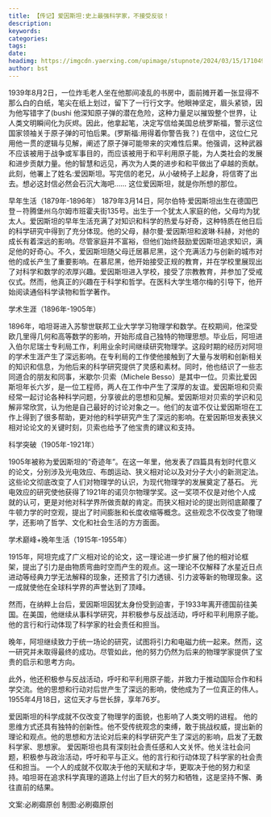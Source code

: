 ```yaml
---
title: 【传记】爱因斯坦:史上最强科学家，不接受反驳！
description: 
keywords: 
categories: 
tags: 
date: 
headimg: https://imgcdn.yaerxing.com/upimage/stupnote/2024/03/15/1710499269_12009103_3896.jpg
author: bst
---
```

1939年8月2日，一位炸毛老人坐在他那间凌乱的书房中，面前摊开着一张显得不那么白的白纸，笔尖在纸上划过，留下了一行行文字。他眼神坚定，眉头紧锁，因为他写错字了(bushi
他深知原子弹的潜在危险，这种力量足以摧毁整个世界，让人类文明瞬间化为灰烬。因此，他拿起笔，决定写信给美国总统罗斯福，警示这位国家领袖关于原子弹的可怕后果。(罗斯福:用得着你警告我？)
在信中，这位仁兄用他一贯的逻辑与见解，阐述了原子弹可能带来的灾难性后果。他强调，这种武器不应该被用于战争或军事目的，而应该被用于和平利用原子能，为人类社会的发展和进步贡献力量。他的智慧和远见，再次为人类的进步和和平做出了卓越的贡献。
此刻，他署上了姓名:爱因斯坦。写完信的老兄，从小破椅子上起身，将信寄了出去。想必这封信必然会石沉大海吧……
这位爱因斯坦，就是你所想的那位。

早年生活（1879年-1896年）
1879年3月14日，阿尔伯特·爱因斯坦出生在德国巴登－符腾堡州乌尔姆市班霍夫街135号。出生于一个犹太人家庭的他，父母均为犹太人。爱因斯坦的早年生活充满了对知识和科学的热爱与好奇，这种特质在他日后的科学研究中得到了充分体现。他的父母，赫尔曼·爱因斯坦和波琳·科赫，对他的成长有着深远的影响。尽管家庭并不富裕，但他们始终鼓励爱因斯坦追求知识，满足他的好奇心。不久，爱因斯坦随父母迁居慕尼黑，这个充满活力与创新的城市对他的成长产生了重要影响。在慕尼黑，他开始接受正规的教育，并在学校里展现出了对科学和数学的浓厚兴趣。爱因斯坦进入学校，接受了宗教教育，并参加了受戒仪式。然而，他真正的兴趣在于科学和哲学。在医科大学生塔尔梅的引导下，他开始阅读通俗科学读物和哲学著作。

学术生涯（1896年-1905年）

1896年，咱坦哥进入苏黎世联邦工业大学学习物理学和数学。在校期间，他深受欧几里得几何和高等数学的影响，开始形成自己独特的物理思想。毕业后，阿坦进入伯尔尼瑞士专利局工作，利用业余时间继续研究物理学。这段时期的经历对阿坦的学术生涯产生了深远影响。在专利局的工作使他接触到了大量与发明和创新相关的知识和信息，为他后来的科学研究提供了灵感和素材。同时，他也结识了一些志同道合的朋友和同事，米歇尔·贝索（Michele Besso）是其中一位。贝索比爱因斯坦年长六岁，是一位工程师，两人在工作中产生了深厚的友谊。爱因斯坦和贝索经常一起讨论各种科学问题，分享彼此的思想和见解。爱因斯坦对贝索的学识和见解非常欣赏，认为他是自己最好的讨论对象之一。他们的友谊不仅让爱因斯坦在工作上得到了很多帮助，更对他的科学研究产生了深远的影响。在爱因斯坦发表狭义相对论论文的关键时刻，贝索也给予了他宝贵的建议和支持。

科学突破（1905年-1921年）

1905年被称为爱因斯坦的“奇迹年”。在这一年里，他发表了四篇具有划时代意义的论文，分别涉及光电效应、布朗运动、狭义相对论以及对分子大小的新测定法。这些论文彻底改变了人们对物理学的认识，为现代物理学的发展奠定了基石。
光电效应的研究使他获得了1921年的诺贝尔物理学奖。这一奖项不仅是对他个人成就的认可，更是对他对科学界所做贡献的肯定。而狭义相对论的提出则彻底颠覆了牛顿力学的时空观，提出了时间膨胀和长度收缩等概念。这些观念不仅改变了物理学，还影响了哲学、文化和社会生活的方方面面。

学术巅峰+晚年生活（1915年-1955年）

1915年，阿坦完成了广义相对论的论文，这一理论进一步扩展了他的相对论框架，提出了引力是由物质弯曲时空而产生的观点。这一理论不仅解释了水星近日点进动等经典力学无法解释的现象，还预言了引力透镜、引力波等新的物理现象。这一成就使他在全球科学界的声誉达到了顶峰。

然而，在纳粹上台后，爱因斯坦因犹太身份受到迫害，于1933年离开德国前往美国。在美国，他继续从事科学研究，并积极参与反战活动，呼吁和平利用原子能。他的言行和行动体现了科学家的社会责任和担当。

晚年，阿坦继续致力于统一场论的研究，试图将引力和电磁力统一起来。然而，这一研究并未取得最终的成功。尽管如此，他的努力仍然为后来的物理学家提供了宝贵的启示和思考方向。

此外，他还积极参与反战活动，呼吁和平利用原子能，并致力于推动国际合作和科学交流。他的思想和行动对后世产生了深远的影响，使他成为了一位真正的伟人。
1955年4月18日，这位天才与世长辞，享年76岁。

爱因斯坦的科学成就不仅改变了物理学的面貌，也影响了人类文明的进程。
他的思维方式还具有独特的创新性。他不受传统观念的束缚，敢于挑战权威，提出新的理论和观点。他的思想和方法论对后来的科学研究产生了深远的影响，启发了无数科学家、思想家。
爱因斯坦也具有深刻社会责任感和人文关怀。他关注社会问题，积极参与政治活动，呼吁和平与正义。他的言行和行动体现了科学家的社会责任和担当。
一个人的成就不仅取决于他的天赋和才华，更取决于他的努力和坚持。咱坦哥在追求科学真理的道路上付出了巨大的努力和牺牲，这是坚持不懈、勇往直前的结果。

文案:必刷禵原创
制图:必刷禵原创